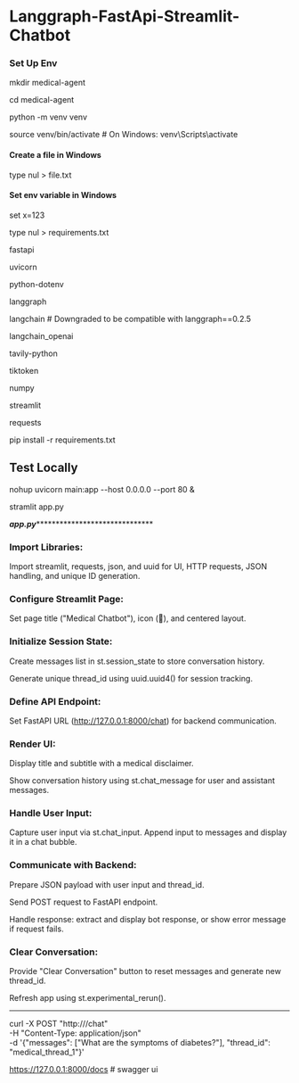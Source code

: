 # Langgraph-FastApi-Streamlit-Chatbot

### Set Up Env

mkdir medical-agent

cd medical-agent

python -m venv venv

source venv/bin/activate  # On Windows: venv\Scripts\activate

#### Create a file in Windows
type nul > file.txt

#### Set env variable in Windows
set x=123

type nul > requirements.txt

fastapi

uvicorn

python-dotenv

langgraph

langchain # Downgraded to be compatible with langgraph==0.2.5

langchain_openai

tavily-python

tiktoken

numpy

streamlit

requests

pip install -r requirements.txt

## Test Locally
nohup uvicorn main:app --host 0.0.0.0 --port 80 &

stramlit app.py


*****************************************app.py***********************************************************************
### Import Libraries: 
Import streamlit, requests, json, and uuid for UI, HTTP requests, JSON handling, and unique ID generation.

### Configure Streamlit Page: 
Set page title ("Medical Chatbot"), icon (🏥), and centered layout.
### Initialize Session State:
Create messages list in st.session_state to store conversation history.

Generate unique thread_id using uuid.uuid4() for session tracking.

### Define API Endpoint: 
Set FastAPI URL (http://127.0.0.1:8000/chat) for backend communication.
### Render UI:
Display title and subtitle with a medical disclaimer.

Show conversation history using st.chat_message for user and assistant messages.

### Handle User Input:
Capture user input via st.chat_input.
Append input to messages and display it in a chat bubble.
### Communicate with Backend:
Prepare JSON payload with user input and thread_id.

Send POST request to FastAPI endpoint.

Handle response: extract and display bot response, or show error message if request fails.

### Clear Conversation:
Provide "Clear Conversation" button to reset messages and generate new thread_id.

Refresh app using st.experimental_rerun().

**************************************************************************************************
curl -X POST "http://<your-ec2-public-ip>/chat" \
     -H "Content-Type: application/json" \
     -d '{"messages": ["What are the symptoms of diabetes?"], "thread_id": "medical_thread_1"}'

https://127.0.0.1:8000/docs         # swagger ui 

